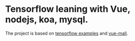 # Tensorflow leaning with Vue, nodejs, koa, mysql.

The project is based on [tensorflow examples](https://github.com/qcgm1978/tfjs-examples) and [vue-mall](https://github.com/qcgm1978/vue-mall).

